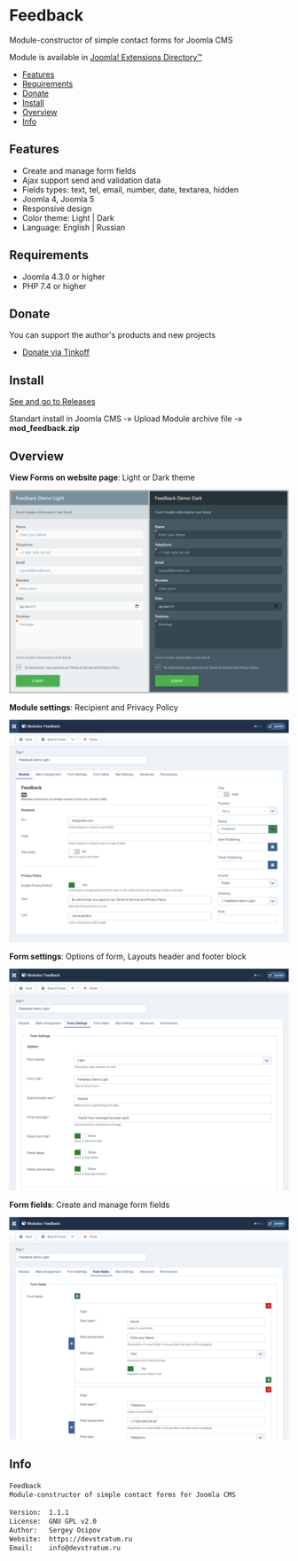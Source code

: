 # Feedback

Module-constructor of simple contact forms for Joomla CMS

Module is available in [Joomla! Extensions Directory™](https://extensions.joomla.org/extension/feedback/)

* [Features](#features)
* [Requirements](#requirements)
* [Donate](#donate)
* [Install](#install)
* [Overview](#overview)
* [Info](#info)

## Features

* Create and manage form fields
* Ajax support send and validation data
* Fields types: text, tel, email, number, date, textarea, hidden
* Joomla 4, Joomla 5
* Responsive design
* Color theme: Light | Dark
* Language: English | Russian

## Requirements

* Joomla 4.3.0 or higher
* PHP 7.4 or higher

## Donate

You can support the author's products and new projects

* [Donate via Tinkoff](https://pay.cloudtips.ru/p/1daecc1f)

## Install

[See and go to Releases](https://github.com/devstratum/feedback/releases)

Standart install in Joomla CMS -» Upload Module archive file -» **mod_feedback.zip**

## Overview

**View Forms on website page**: Light or Dark theme

![com_metadesc_01](https://github.com/devstratum/feedback/blob/main/mod_feedback_01.png)

**Module settings**: Recipient and Privacy Policy

![com_metadesc_01](https://github.com/devstratum/feedback/blob/main/mod_feedback_02.png)

**Form settings**: Options of form, Layouts header and footer block

![com_metadesc_01](https://github.com/devstratum/feedback/blob/main/mod_feedback_03.png)

**Form fields**: Create and manage form fields

![com_metadesc_01](https://github.com/devstratum/feedback/blob/main/mod_feedback_04.png)

## Info
```
Feedback
Module-constructor of simple contact forms for Joomla CMS

Version:  1.1.1 
License:  GNU GPL v2.0 
Author:   Sergey Osipov 
Website:  https://devstratum.ru 
Email:    info@devstratum.ru
